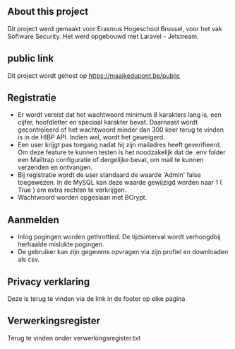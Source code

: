 ## About this project

Dit project werd gemaakt voor Erasmus Hogeschool Brussel, voor het vak Software Security.
Het werd opgebouwd met Laravel - Jetstream.

## public link
Dit project wordt gehost op https://maaikedupont.be/public


## Registratie
- Er wordt vereist dat het wachtwoord minimum 8 karakters lang is, een cijfer, hoofdletter en speciaal karakter bevat.
Daarnaast wordt gecontroleerd of het wachtwoord minder dan 300 keer terug te vinden is in de HIBP API. Indien wel, wordt het geweigerd.
- Een user krijgt pas toegang nadat hij zijn mailadres heeft geverifieerd. Om deze feature te kunnen testen is 
het noodzakelijk dat de .env folder een Mailtrap configuratie of dergelijke bevat, om mail te kunnen verzenden en ontvangen.
- Bij registratie wordt de user standaard de waarde 'Admin' false toegewezen. 
In de MySQL kan deze waarde gewijzigd worden naar 1 ( True ) om extra rechten te verkrijgen.
- Wachtwoord worden opgeslaan met BCrypt.

## Aanmelden
- Inlog pogingen worden gethrottled. De tijdsinterval wordt verhoogdbij herhaalde mislukte pogingen.
- De gebruiker kan zijn gegevens opvragen via zijn profiel en downloaden als csv.

## Privacy verklaring
Deze is terug te vinden via de link in de footer op elke pagina

## Verwerkingsregister
Terug te vinden onder verwerkingsregister.txt


